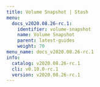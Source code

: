 ```yaml
---
title: Volume Snapshot | Stash
menu:
  docs_v2020.08.26-rc.1:
    identifier: volume-snapshot
    name: Volume Snapshot
    parent: latest-guides
    weight: 70
menu_name: docs_v2020.08.26-rc.1
info:
  catalog: v2020.08.26-rc.1
  cli: v0.10.0-rc.1
  version: v2020.08.26-rc.1
---
```


